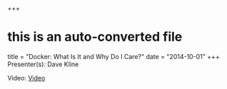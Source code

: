 +++
# this is an auto-converted file
title = "Docker: What Is It and Why Do I Care?"
date = "2014-10-01"
+++
Presenter(s): Dave Kline

Video: [Video](https://www.youtube.com/watch?v=RbLygwF7zWo)
